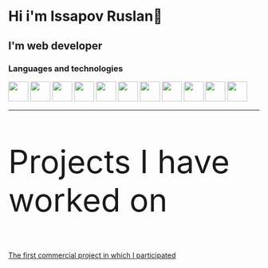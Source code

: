 # Hi i'm Issapov Ruslan👋
## I'm web developer
### Languages and technologies
<div style="display:'flex'; gap: 15 px;">
          <a style="margin: 15 px;" href="https://github.com/GalinskiRuslan/React-projects"><img src="https://cdn.jsdelivr.net/gh/devicons/devicon/icons/react/react-original-wordmark.svg" width="40" /></a>
          <a style="margin: 15 px;" href="https://github.com/GalinskiRuslan/Html-projects"><img src="https://cdn.jsdelivr.net/gh/devicons/devicon/icons/javascript/javascript-original.svg" width="40" /></a>
          <a style="margin: 15 px;" href="https://www.typescriptlang.org/"><img src="https://cdn.jsdelivr.net/gh/devicons/devicon/icons/typescript/typescript-original.svg" width="40" /></a>
          <a style="margin: 15 px;" href="https://github.com/GalinskiRuslan/Vue-Nuxt-projects"><img src="https://cdn.jsdelivr.net/gh/devicons/devicon/icons/vuejs/vuejs-original-wordmark.svg" width="40" /></a>        
          <a style="margin: 15 px;" href="https://mui.com/"><img src="https://cdn.jsdelivr.net/gh/devicons/devicon/icons/materialui/materialui-original.svg" width="40"  /></a>
          <a style="margin: 15 px;" href="https://redux-toolkit.js.org/"><img src="https://cdn.jsdelivr.net/gh/devicons/devicon/icons/redux/redux-original.svg" width="40" /></a>
          <a style="margin: 15 px;" href="https://getbootstrap.com/"><img src="https://cdn.jsdelivr.net/gh/devicons/devicon/icons/bootstrap/bootstrap-original-wordmark.svg" width="40" /></a>
          <a style="margin: 15 px;" href="https://github.com/GalinskiRuslan/Php-projects"><img src="https://cdn.jsdelivr.net/gh/devicons/devicon/icons/php/php-original.svg" width="40" /></a>
          <a style="margin: 15 px;" href="https://github.com/GalinskiRuslan/Php-projects"><img src="https://cdn.jsdelivr.net/gh/devicons/devicon/icons/laravel/laravel-plain-wordmark.svg" width="40" /></a>
          <a style="margin: 15 px;" href="https://github.com/GalinskiRuslan/Php-projects"><img src="https://cdn.jsdelivr.net/gh/devicons/devicon/icons/composer/composer-original.svg" width="40" /></a>
          <a style="margin: 15 px;" href="https://about.gitlab.com/"><img src="https://cdn.jsdelivr.net/gh/devicons/devicon/icons/gitlab/gitlab-original-wordmark.svg" width="40" /></a>    
</div>
<hr/>
<div>
          <p style="font-size: 64px;">Projects I have worked on</p>
          <a href="https://www.magnumretail.uz/ru/?city_id=1">The first commercial project in which I participated</a>
          
</div>
          
          
          
<!--
**GalinskiRuslan/GalinskiRuslan** is a ✨ _special_ ✨ repository because its `README.md` (this file) appears on your GitHub profile.

Here are some ideas to get you started:

- 🔭 I’m currently working on ...
- 🌱 I’m currently learning ...
- 👯 I’m looking to collaborate on ...
- 🤔 I’m looking for help with ...
- 💬 Ask me about ...
- 📫 How to reach me: ...
- 😄 Pronouns: ...
- ⚡ Fun fact: ...
-->
